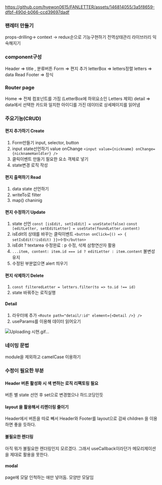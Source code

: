 
https://github.com/hyewon0615/FANLETTER/assets/146814055/3a5f8659-dfbf-490d-b066-ccd39697dadf

### 팬레터 만들기
props-drilling-> context -> redux순으로 기능구현하기
전역상태관리 라이브러리 익숙해지기

### component구성
Header => title , 분류버튼
Form => 편지 추가 
letterBox => letters정렬
letters => data Read
Footer => 장식

### Router page
Home => 전체 컴포넌트를 가짐 (LetterBox에 하위요소인 Letters 제외)
detail => data에서 선택한 카드와 일치한 아이디를 가진 데이터로 상세페이지를 읽어냄

### 주요기능(CRUD)
#### 편지 추가하기 Create

1. Form만들기 input, selector, button
2. input state선언하기 value onChange
`<input value={nickname} onChange={nicknameHanldler} />`
3. 클릭이벤트 만들기 필요한 요소 객체로 넣기
4. state변경 로직 작성

   
#### 편지 출력하기 Read
1. data state 선언하기
2. writeTo로 filter
3. map() chaninig

#### 편지 수정하기 Update
1. state 선언
 `const [isEdit, setIsEdit] = useState(false)` `const [editLetter, setEditLetter] = useState(foundLetter.content)` 
2.  isEdit의 상태를 바꾸는 클릭이벤트
 `<button onClick={() => { setIsEdit(!isEdit) }}>수정</button>`
3.  isEdit ? textarea 수정완료 : p 수정, 삭제 삼항연산자 활용
4.  `...item, content: item.id === id ? editLetter : item.content` 불변성유지
5.  수정된 부분없으면 alert 띄우기

#### 편지 삭제하기 Delete
1. `const filteredLetter = letters.filter(to => to.id !== id)`
2. state 바꿔주는 로직실행

#### Detail
1. 라우터에 추가
 `<Route path="detail/:id" element={<Detail />} />`
2. useParams를 이용해 데이터 읽어오기



![Uploading 시현.gif…]()



### 네이밍 문법
module을 제외하고 camelCase 이용하기 

### 수정이 필요한 부분
#### Header 버튼 활성화 시 색 변하는 로직 리팩토링 필요 
버튼 별 state 선언 후 set으로 변경했으나 하드코딩인듯

#### layout 을 활용해서 리렌더링 줄이기
 Header에서 버튼을 따로 빼서 Header와 Footer를 layout으로 감싸 children 을 이용하면 좋을 듯하다. 

#### 불필요한 렌더링 
 아직 뭐가 불필요한 렌더링인지 모르겠다. 그래서 useCallback이라던가 메모리제이션을 제대로 활용을 못한다.  
 
#### modal 
 page에 모달 인척하는 애만 넣어둠. 모양만 모달임



